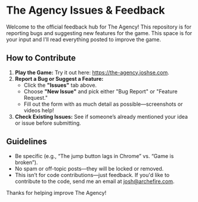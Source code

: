 # The Agency Issues & Feedback

Welcome to the official feedback hub for The Agency! This repository is for reporting bugs and suggesting new features for the game. This space is for your input and I'll read everything posted to improve the game.

## How to Contribute
1. **Play the Game:** Try it out here: https://the-agency.joshse.com.
2. **Report a Bug or Suggest a Feature:**
   - Click the **"Issues"** tab above.
   - Choose **"New Issue"** and pick either "Bug Report" or "Feature Request."
   - Fill out the form with as much detail as possible—screenshots or videos help!
3. **Check Existing Issues:** See if someone’s already mentioned your idea or issue before submitting.

## Guidelines
- Be specific (e.g., “The jump button lags in Chrome” vs. “Game is broken”).
- No spam or off-topic posts—they will be locked or removed.
- This isn’t for code contributions—just feedback. If you'd like to contribute to the code, send me an email at josh@archefire.com.

Thanks for helping improve The Agency!
